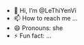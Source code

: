 - 👋 Hi, I’m @LeThiYenVi
- 📫 How to reach me ...
- 😄 Pronouns: she
- ⚡ Fun fact: ...

<!---
LeThiYenVi/LeThiYenVi is a ✨ special ✨ repository because its `README.md` (this file) appears on your GitHub profile.
You can click the Preview link to take a look at your changes.
--->

